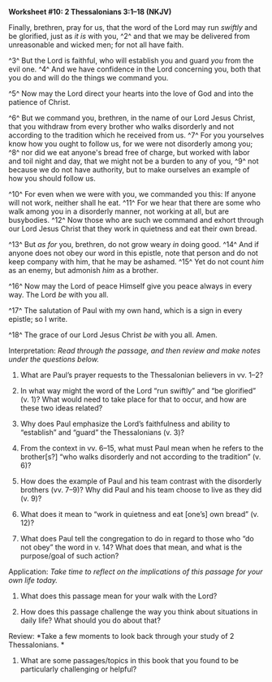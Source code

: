 **Worksheet \#10: 2 Thessalonians 3:1–18 <span style="font-variant:small-caps;">(NKJV)</span>**

Finally, brethren, pray for us, that the word of the Lord may run *swiftly* and be glorified, just as *it is* with you, ^2^ and that we may be delivered from unreasonable and wicked men; for not all have faith.

^3^ But the Lord is faithful, who will establish you and guard *you* from the evil one. ^4^ And we have confidence in the Lord concerning you, both that you do and will do the things we command you.

^5^ Now may the Lord direct your hearts into the love of God and into the patience of Christ.

^6^ But we command you, brethren, in the name of our Lord Jesus Christ, that you withdraw from every brother who walks disorderly and not according to the tradition which he received from us. ^7^ For you yourselves know how you ought to follow us, for we were not disorderly among you; ^8^ nor did we eat anyone's bread free of charge, but worked with labor and toil night and day, that we might not be a burden to any of you, ^9^ not because we do not have authority, but to make ourselves an example of how you should follow us.

^10^ For even when we were with you, we commanded you this: If anyone will not work, neither shall he eat. ^11^ For we hear that there are some who walk among you in a disorderly manner, not working at all, but are busybodies. ^12^ Now those who are such we command and exhort through our Lord Jesus Christ that they work in quietness and eat their own bread.

^13^ But *as for* you, brethren, do not grow weary *in* doing good. ^14^ And if anyone does not obey our word in this epistle, note that person and do not keep company with him, that he may be ashamed. ^15^ Yet do not count *him* as an enemy, but admonish *him* as a brother.

^16^ Now may the Lord of peace Himself give you peace always in every way. The Lord *be* with you all.

^17^ The salutation of Paul with my own hand, which is a sign in every epistle; so I write.

^18^ The grace of our Lord Jesus Christ *be* with you all. Amen.

Interpretation: *Read through the passage, and then review and make notes under the questions below.*

1.  What are Paul’s prayer requests to the Thessalonian believers in vv. 1–2?

2.  In what way might the word of the Lord “run swiftly” and “be glorified” (v. 1)? What would need to take place for that to occur, and how are these two ideas related?

3.  Why does Paul emphasize the Lord’s faithfulness and ability to “establish” and “guard” the Thessalonians (v. 3)?

4.  From the context in vv. 6–15, what must Paul mean when he refers to the brother\[s?\] “who walks disorderly and not according to the tradition” (v. 6)?

5.  How does the example of Paul and his team contrast with the disorderly brothers (vv. 7–9)? Why did Paul and his team choose to live as they did (v. 9)?

6.  What does it mean to “work in quietness and eat \[one’s\] own bread” (v. 12)?

7.  What does Paul tell the congregation to do in regard to those who “do not obey” the word in v. 14? What does that mean, and what is the purpose/goal of such action?

Application: *Take time to reflect on the implications of this passage for your own life today.*

1.  What does this passage mean for your walk with the Lord?

2.  How does this passage challenge the way you think about situations in daily life? What should you do about that?

Review: *Take a few moments to look back through your study of 2 Thessalonians. *

1.  What are some passages/topics in this book that you found to be particularly challenging or helpful?


